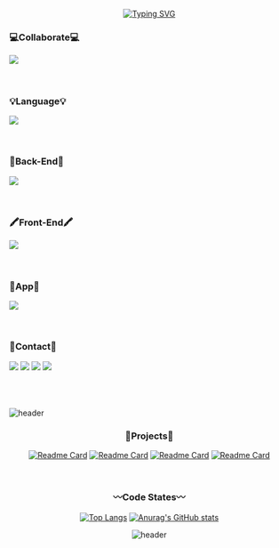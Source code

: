 <div align='center'>
  
<!--
![header](https://capsule-render.vercel.app/api?type=waving&color=timeAuto&height=300&section=header&text=Welcome!&fontSize=90&animation=fadeIn&fontAlignY=38&desc=saranghein's%20GitHub&descAlignY=51&descAlign=62)
-->
<!--https://git.io/typing-svg-->
<a href="#"><img src="https://readme-typing-svg.demolab.com?font=Ubuntu&size=25&duration=2000&pause=1000&color=000000&background=FFFFFF&vCenter=true&multiline=true&repeat=false&width=480&height=200&lines=%3D%3D%3D%3D%3D%3D%3D%3D%3D%3D%3D%3D%3D%3D%3D%3D%3D%3D%3D%3D%3D%3D%3D%3D%3D%3D%3D%3D%3D%3D%3D%3D;%5B%2B%5D+Building+2.5s+(15%2F15)+FINISHED;Welcome+to+saranghein's+GitHub!!;%3D%3D%3D%3D%3D%3D%3D%3D%3D%3D%3D%3D%3D%3D%3D%3D%3D%3D%3D%3D%3D%3D%3D%3D%3D%3D%3D%3D%3D%3D%3D%3D;sranghein-Github%3A~haeinlee+%24" alt="Typing SVG" /></a>

</div>

<h3>
  <p>
  <b> 💻Collaborate💻</b>
</p>
  <a href="#">
    <img
      src="https://go-skill-icons.vercel.app/api/icons?i=git,github,notion,figma,canva,discord&titles=true"
    />
  </a>
</h3>
<br>

<h3>
  <p>
  <b>💡Language💡</b>
</p>
  <a href="#">
    <img
      src="https://go-skill-icons.vercel.app/api/icons?i=java,c,cpp,cs,python,html,css,javascript,kotlin&titles=true"
    />
  </a>
</h3>
<br>

<h3>
  <p>
  <b>🔐Back-End🔐</b>
</p>
  <a href="#">
    <img
      src="https://go-skill-icons.vercel.app/api/icons?i=spring,mysql,mariadb,mongodb,aws,springdatajpa,docker&titles=true"
    />
  </a>
</h3>
<br>

<h3>
  <p>
  <b>🖍️Front-End🖍️</b>
</p>
  <a href="#">
    <img
      src="https://go-skill-icons.vercel.app/api/icons?i=vue,bootstrap,nodejs,vite&titles=true"
    />
  </a>
</h3>
<br>

<h3>
  <p>
  <b>📱App📱</b>
</p>
  <a href="#">
    <img
      src="https://go-skill-icons.vercel.app/api/icons?i=android,firebase&titles=true"
    />
  </a>
</h3>
<br>
<h3>
  <p>
    <b> 👋Contact👋</b>
  </p>
<a href="mailto:saranghein@gmail.com" target="_blank"><img src="https://img.shields.io/badge/saranghein@gmail.com-EA4335?style=flat-square&logo=Gmail&logoColor=FFFFFF"/></a>
<a href="https://saranghein.tistory.com/"><img src="https://img.shields.io/badge/Tistory-000000?style=flat-square&logo=Tistory&logoColor=FFFFFF"/></a>
<a href="https://saranghein.notion.site/1765daf65a2680269753d7205439aab5?pvs=4" target="_blank"><img src="https://img.shields.io/badge/Notion-000000?style=flat-square&logo=Notion&logoColor=FFFFFF"/></a> 
<a href="https://saranghein.github.io/" target="_blank"><img src="https://img.shields.io/badge/GitHub_Blog-000000?style=flat-square&logo=GitHub&logoColor=FFFFFF"/></a>
</h3>
</div>
<br><br>

![header](https://capsule-render.vercel.app/api?type=slice)


<div align="center">
  
  <h3>
    <b>🌳Projects🌳</b>
  </h3>
  
  [![Readme Card](https://github-readme-stats.vercel.app/api/pin/?username=saranghein&repo=SpringBoot-Project-Broom_Back)](https://github.com/saranghein/SpringBoot-Project-Broom_Back)
[![Readme Card](https://github-readme-stats.vercel.app/api/pin/?username=saranghein&repo=SpringBoot-Project-Memory_Back)](https://github.com/saranghein/SpringBoot-Project-Memory_Back)
[![Readme Card](https://github-readme-stats.vercel.app/api/pin/?username=saranghein&repo=Vue.js-Project-Skeleton_Front)](https://github.com/saranghein/Vue.js-Project-Skeleton_Front)
[![Readme Card](https://github-readme-stats.vercel.app/api/pin/?username=saranghein&repo=CodingTest)](https://github.com/saranghein/CodingTest)

<br>
<div align='center'>
  <h3>
    <b>〰️Code States〰️</b>
  </h3>
  
[![Top Langs](https://github-readme-stats.vercel.app/api/top-langs/?username=saranghein&layout=compact&langs_count=8&hide=html,HLSL,FreeMarker,ShaderLab,Ruby)](#)  [![Anurag's GitHub stats](https://github-readme-stats.vercel.app/api?username=saranghein&show_icons=true&theme=buefy)](#)

</div>

![header](https://capsule-render.vercel.app/api?type=slice&section=footer)

